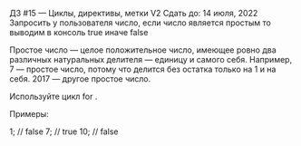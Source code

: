 ДЗ #15 — Циклы, директивы, метки V2
 Сдать до: 14 июля, 2022
Запросить у пользователя число, если число является простым то выводим в консоль true иначе false

Простое число — целое положительное число, имеющее ровно два различных натуральных делителя — единицу и самого себя. Например, 7 — простое число, потому что делится без остатка только на 1 и на себя. 2017 — другое простое число.

Используйте цикл for .

Примеры:

1; // false
7; // true
10; // false